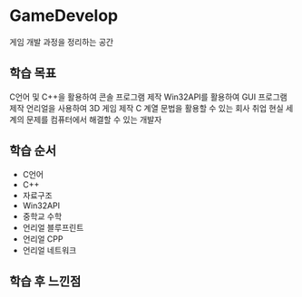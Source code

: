 # GameDevelop
게임 개발 과정을 정리하는 공간 </b>

## 학습 목표
C언어 및 C++을 활용하여 콘솔 프로그램 제작
Win32API를 활용하여 GUI 프로그램 제작
언리얼을 사용하여 3D 게임 제작
C 계열 문법을 활용할 수 있는 회사 취업
현실 세계의 문제를 컴퓨터에서 해결할 수 있는 개발자 </b>
## 학습 순서
- C언어
- C++
- 자료구조
- Win32API
- 중학교 수학
- 언리얼 블루프린트
- 언리얼 CPP
- 언리얼 네트워크 </b>
## 학습 후 느낀점


